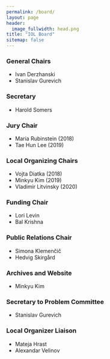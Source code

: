 ```yaml
---
permalink: /board/
layout: page
header:
  image_fullwidth: head.png
title: "IOL Board"
sitemap: false
---
```

### General Chairs
* Ivan Derzhanski
* Stanislav Gurevich

### Secretary
* Harold Somers

### Jury Chair
* Maria Rubinstein (2018)
* Tae Hun Lee (2019)

### Local Organizing Chairs
* Vojta Diatka (2018)
* Minkyu Kim (2019)
* Vladimir Litvinsky (2020)

### Funding Chair
* Lori Levin
* Bal Krishna

### Public Relations Chair
* Simona Klemenčič
* Hedvig Skirgård

### Archives and Website
* Minkyu Kim

### Secretary to Problem Committee
* Stanislav Gurevich

### Local Organizer Liaison
* Mateja Hrast
* Alexandar Velinov